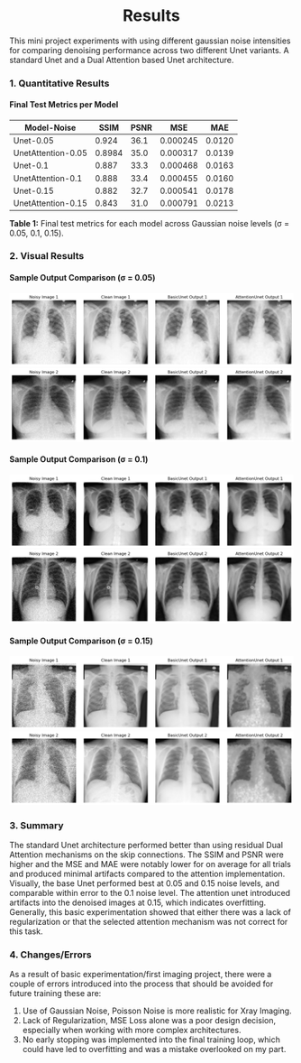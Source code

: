 <h1 align="center">Results</h1>

This mini project experiments with using different gaussian noise intensities for comparing denoising performance across two different Unet variants. 
A standard Unet and a Dual Attention based Unet architecture.

### 1. Quantitative Results

#### Final Test Metrics per Model

| Model-Noise        | SSIM   | PSNR | MSE      | MAE    |
|--------------------|--------|------|----------|--------|
| Unet-0.05          | 0.924  | 36.1 | 0.000245 | 0.0120 |
| UnetAttention-0.05 | 0.8984 | 35.0 | 0.000317 | 0.0139 |
| Unet-0.1           | 0.887  | 33.3 | 0.000468 | 0.0163 |
| UnetAttention-0.1  | 0.888  | 33.4 | 0.000455 | 0.0160 |
| Unet-0.15          | 0.882  | 32.7 | 0.000541 | 0.0178 |
| UnetAttention-0.15 | 0.843  | 31.0 | 0.000791 | 0.0213 |
<p align="left"><strong>Table 1:</strong> Final test metrics for each model across Gaussian noise levels (σ = 0.05, 0.1, 0.15).</p>


### 2. Visual Results

#### Sample Output Comparison (σ = 0.05)
![FirstImage0.05](assets/Noise0.05Img1.png)<br>
![SecondImage0.05](assets/Noise0.05Img2.png)<br>

#### Sample Output Comparison (σ = 0.1)
![FirstImage0.1](assets/Noise0.1Img1.png)<br>
![SecondImage0.1](assets/Noise0.1Img2.png)<br>

#### Sample Output Comparison (σ = 0.15)

![FirstImage0.15](assets/Noise0.15Img1.png)<br>
![SecondImage0.15](assets/Noise0.15Img2.png)<br>


### 3. Summary
The standard Unet architecture performed better than using residual Dual Attention mechanisms on the 
skip connections. The SSIM and PSNR were higher and the MSE and MAE were notably lower for on average for all trials and produced minimal artifacts compared
to the attention implementation. Visually, the base Unet performed best at 0.05 and 0.15 noise levels, and comparable within error to the 0.1 noise level. The attention unet introduced artifacts into the denoised images at 0.15, which indicates overfitting. 
Generally, this basic experimentation showed that either there was a lack of regularization or that the selected attention mechanism was not correct for this task.

### 4. Changes/Errors
As a result of basic experimentation/first imaging project, there were a couple of errors introduced into the process that should be avoided for future training these are: 
1. Use of Gaussian Noise, Poisson Noise is more realistic for Xray Imaging. 
2. Lack of Regularization, MSE Loss alone was a poor design decision, especially when working with more complex architectures. 
3. No early stopping was implemented into the final training loop, which could have led to overfitting and was a mistake overlooked on my part.